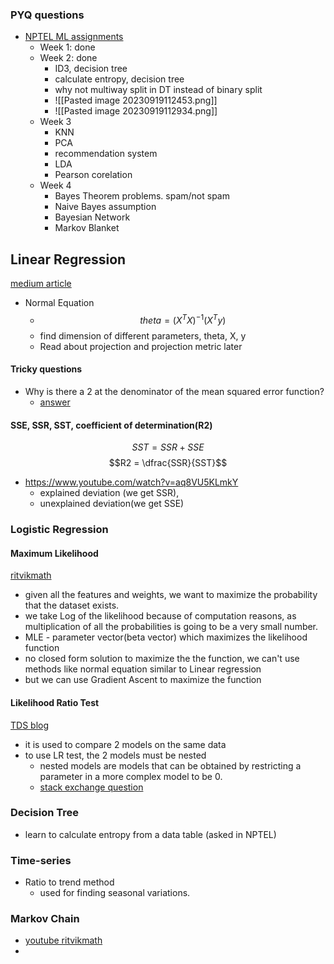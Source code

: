 ### PYQ questions
- [NPTEL ML assignments](https://www.youtube.com/playlist?list=PL__28a0xFM-8gW3v63c3NzjsPlrBRp3WX)
	- Week 1: done
	- Week 2: done
		- ID3, decision tree
		- calculate entropy, decision tree
		- why not multiway split in DT instead of binary split
		- ![[Pasted image 20230919112453.png]]
		- ![[Pasted image 20230919112934.png]]
	- Week 3
		- KNN
		- PCA
		- recommendation system
		- LDA
		- Pearson corelation
	- Week 4
		- Bayes Theorem problems. spam/not spam
		- Naive Bayes assumption
		- Bayesian Network
		- Markov Blanket
## Linear Regression
[medium article](https://ai.plainenglish.io/the-normal-equation-for-linear-regression-25fddea63899)
- Normal Equation
	- $$theta = (X^TX)^{-1}(X^Ty)$$
	- find dimension of different parameters, theta, X, y
	- Read about projection and projection metric later
#### Tricky questions
- Why is there a 2 at the denominator of the mean squared error function?
	- [answer](https://datascience.stackexchange.com/questions/29526/why-is-there-a-2-at-the-denominator-of-the-mean-squared-error-function)
#### SSE, SSR, SST, coefficient of determination(R2)
$$SST = SSR+SSE$$
$$R2 = \dfrac{SSR}{SST}$$
- https://www.youtube.com/watch?v=aq8VU5KLmkY
	- explained deviation (we get SSR), 
	- unexplained deviation(we get SSE)

### Logistic Regression
#### Maximum Likelihood
[ritvikmath](https://www.youtube.com/watch?v=VOIhswqFWVc&t=1s)
- given all the features and weights, we want to maximize the probability that the dataset exists.
- we take Log of the likelihood because of computation reasons, as multiplication of all the probabilities is going to be a very small number.
- MLE - parameter vector(beta vector) which maximizes the likelihood function
- no closed form solution to maximize the the function, we can't use methods like normal equation similar to Linear regression
- but we can use Gradient Ascent to maximize the function

#### Likelihood Ratio Test
[TDS blog](https://towardsdatascience.com/the-likelihood-ratio-test-463455b34de9)
- it is used to compare 2 models on the same data
- to use LR test, the 2 models must be nested
	- nested models are models that can be obtained by restricting a parameter in a more complex model to be 0.
	- [stack exchange question](https://stats.stackexchange.com/questions/455708/what-defines-nested-model-for-the-likelihood-ratio-test)
### Decision Tree
- learn to calculate entropy from a data table (asked in NPTEL)


### Time-series
- Ratio to trend method
	- used for finding seasonal variations.

### Markov Chain
- [youtube ritvikmath](https://www.youtube.com/watch?v=prZMpThbU3E)
- 